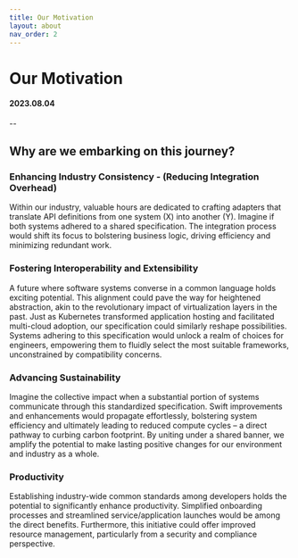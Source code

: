 ```yaml
---
title: Our Motivation
layout: about
nav_order: 2
---
```


# Our Motivation
#### 2023.08.04
--
## Why are we embarking on this journey?

### Enhancing Industry Consistency - (Reducing Integration Overhead)
Within our industry, valuable hours are dedicated to crafting adapters that translate API definitions from one system (X) into another (Y). Imagine if both systems adhered to a shared specification. The integration process would shift its focus to bolstering business logic, driving efficiency and minimizing redundant work.

### Fostering Interoperability and Extensibility
A future where software systems converse in a common language holds exciting potential. This alignment could pave the way for heightened abstraction, akin to the revolutionary impact of virtualization layers in the past. Just as Kubernetes transformed application hosting and facilitated multi-cloud adoption, our specification could similarly reshape possibilities. Systems adhering to this specification would unlock a realm of choices for engineers, empowering them to fluidly select the most suitable frameworks, unconstrained by compatibility concerns.

### Advancing Sustainability
Imagine the collective impact when a substantial portion of systems communicate through this standardized specification. Swift improvements and enhancements would propagate effortlessly, bolstering system efficiency and ultimately leading to reduced compute cycles – a direct pathway to curbing carbon footprint. By uniting under a shared banner, we amplify the potential to make lasting positive changes for our environment and industry as a whole.


### Productivity
Establishing industry-wide common standards among developers holds the potential to significantly enhance productivity. Simplified onboarding processes and streamlined service/application launches would be among the direct benefits. Furthermore, this initiative could offer improved resource management, particularly from a security and compliance perspective.
